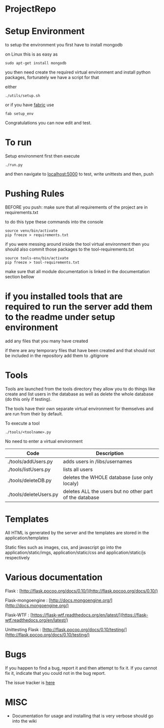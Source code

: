 # ProjectRepo



# Setup Environment
to setup the environment you first have to install mongodb

on Linux this is as easy as
```
sudo apt-get install mongodb
```

you then need create the required virtual environment and install python packages,
fortunately we have a script for that

either
```
./utils/setup.sh
```

or if you have [fabric](http://fabfile.org) use
```
fab setup_env
```

Congratulations you can now edit and test.

# To run

Setup environment first then execute

```
./run.py
```

and then navigate to [localhost:5000](http://localhost:5000) to test, write unittests and then, push

# Pushing Rules

BEFORE you push:
make sure that all requirements of the project are in requirements.txt

to do this type these commands into the console

```
source venv/bin/activate
pip freeze > requirements.txt
```

if you were messing around inside the tool virtual environment then you should also commit those packages to the tool-requirements.txt
```
source tools-env/bin/activate
pip freeze > tool-requirements.txt
```

make sure that all module documentation is linked in the documentation section bellow

if you installed tools that are required to run the server add them to the readme under setup environment
=======
add any files that you many have created

if there are any temporary files that have been created and that should not be included in the repository add them to .gitignore

# Tools

Tools are launched from the tools directory they allow you to do things like create and list users in the database as well as delete the whole database (do this only if testing).

The tools have their own separate virtual environment for themselves and are run from their by default.

To execute a tool

```
./tools/<toolname>.py
```

No need to enter a virtual environment

Code | Description
---- | --------------------------------
./tools/addUsers.py | adds users in /libs/usernames
./tools/listUsers.py | lists all users
./tools/deleteDB.py | deletes the WHOLE database (use only localy)
./tools/deleteUsers.py | deletes ALL the users but no other part of the database

# Templates

All HTML is generated by the server and the templates are stored in the application/templates

Static files such as images, css, and javascript go into the application/static/imgs, application/static/css and application/static/js respectively

# Various documentation

Flask : [http://flask.pocoo.org/docs/0.10/](http://flask.pocoo.org/docs/0.10/)

Flask-mongoengine : [http://docs.mongoengine.org/](http://docs.mongoengine.org/)

Flask-WTF : [https://flask-wtf.readthedocs.org/en/latest/](https://flask-wtf.readthedocs.org/en/latest/)

Unittesting Flask : [http://flask.pocoo.org/docs/0.10/testing/](http://flask.pocoo.org/docs/0.10/testing/)
# Bugs

If you happen to find a bug, report it and then attempt to fix it. If you cannot fix it, indicate that you could not in the bug report.


The issue tracker is [here](https://github.com/BaySchoolCS2/ProjectRepo/issues/new)


# MISC

 - Documentation for usage and installing that is very verbose should go into the wiki
